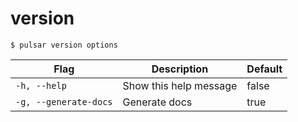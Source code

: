 # version



```shell
$ pulsar version options
```

|Flag|Description|Default|
|---|---|---|
| `-h, --help` | Show this help message|false|
| `-g, --generate-docs` | Generate docs|true|

